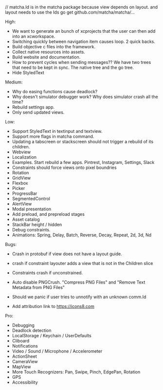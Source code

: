 // matcha.Id is in the matcha package because view depends on layout. and layout needs to use the Ids
go get github.com/matcha/matcha/...

High:
* We want to generate an bunch of xcprojects that the user can then add into an xcworkspace.
* Switching quickly between navigation item causes loop. 2 quick backs.
* Build objective c files into the framework.
* Collect native resources into assets.
* Build website and documentation.
* How to prevent cycles when sending messages?? We have two trees that need to be kept in sync. The native tree and the go tree.
* Hide StyledText

Medium:
* Why do easing functions cause deadlock?
* Why doesn't simulator debugger work? Why does simulator crash all the time?
* Rebuild settings app.
* Only send updated views.

Low:
* Support StyledText in textinput and textview.
* Support more flags in matcha command.
* Updating a tabscreen or stackscreen should not trigger a rebuild of its children.
* Webview
* Localization
* Examples. Start rebuild a few apps. Pintrest, Instagram, Settings, Slack
* Constraints should force views onto pixel boundries
* Rotation
* GridView
* Flexbox
* Picker
* ProgressBar
* SegmentedControl
* AlertView
* Modal presentation
* Add preload, and prepreload stages
* Asset catalog
* StackBar height / hidden
* Debug constraints.
* Animations: Spring, Delay, Batch, Reverse, Decay, Repeat, 2d, 3d, Nd

Bugs:
* Crash in protobuf if view does not have a layout guide.
* crash if constraint layouter adds a view that is not in the Children slice
* Constraints crash if unconstrained.
* Auto disable PNGCrush. "Compress PNG Files" and "Remove Text Metadata from PNG Files"
* Should we panic if user tries to unnotify with an unknown comm.Id

* Add attribution link to https://icons8.com


Pro:
* Debugging
* Deadlock detection
* LocalStorage / Keychain / UserDefaults
* Cliboard
* Notifications
* Video / Sound / Microphone / Accelerometer
* ActionSheet
* CameraView
* MapView
* More Touch Recognizers: Pan, Swipe, Pinch, EdgePan, Rotation
* GPS
* Accessibility
